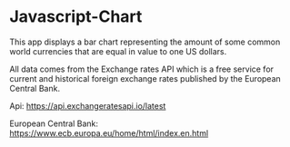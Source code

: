 # Javascript-Chart

This app displays a bar chart representing the amount of some common world currencies that are equal in value to one US dollars.

All data comes from the Exchange rates API which is a free service for current and historical foreign exchange rates published by the European Central Bank.

Api: https://api.exchangeratesapi.io/latest 

European Central Bank: https://www.ecb.europa.eu/home/html/index.en.html
